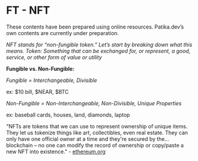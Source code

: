 # FT - NFT

These contents have been prepared using online resources. Patika.dev’s own contents are currently under preparation.

_NFT stands for “non-fungible token.” Let’s start by breaking down what this means._
_Token: Something that can be exchanged for, or represent, a good, service, or other form of value or utility_

**Fungible vs. Non-Fungible:** 

_Fungible = Interchangeable, Divisible_

ex: $10 bill, $NEAR, $BTC

_Non-Fungible = Non-Interchangeable, Non-Divisible, Unique Properties_

ex: baseball cards, houses, land, diamonds, laptop

"NFTs are tokens that we can use to represent ownership of unique items. They let us tokenize things like art, collectibles, even real estate. They can only have one official owner at a time and they're secured by the... blockchain – no one can modify the record of ownership or copy/paste a new NFT into existence." - [ethereum.org](https://ethereum.org/en/)
